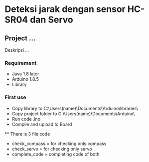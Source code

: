 # Deteksi jarak dengan sensor HC-SR04 dan Servo

## Project ...
  Deskripsi ...
  
### Requirement
  - Java 1.8 later
  - Arduino 1.8.5
  - Library 

### First use
  - Copy library to C:\Users\(name)\Documents\Arduino\libraries\
  - Copy project folder to C:\Users\(name)\Documents\Arduino\
  - Run code .ino
  - Compile and upload to Board


  ** There is 3 file code
  - check_compass   = for checking only compass
  - check_servo     = for checking only servo
  - complete_code   = completing code of both

